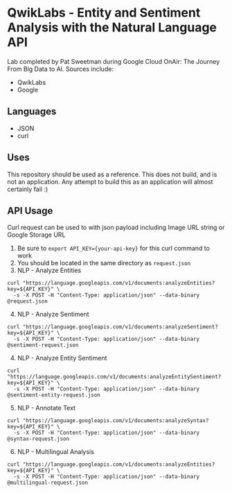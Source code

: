# QwikLabs - Entity and Sentiment Analysis with the Natural Language API
Lab completed by Pat Sweetman during Google Cloud OnAir: The Journey From Big Data to AI. Sources include:
* QwikLabs
* Google

## Languages
* JSON
* curl
## Uses
This repository should be used as a reference. This does not build, and is not an application. Any attempt to build this as an application will almost certainly fail :)
## API Usage
Curl request can be used to with json payload including Image URL string or Google Storage URL
1. Be sure to `export API_KEY={your-api-key}` for this curl command to work
2. You should be located in the same directory as `request.json`
3. NLP - Analyze Entities
```
curl "https://language.googleapis.com/v1/documents:analyzeEntities?key=${API_KEY}" \
  -s -X POST -H "Content-Type: application/json" --data-binary @request.json
```
4. NLP - Analyze Sentiment
```
curl "https://language.googleapis.com/v1/documents:analyzeSentiment?key=${API_KEY}" \
  -s -X POST -H "Content-Type: application/json" --data-binary @sentiment-request.json
```
4. NLP - Analyze Entity Sentiment
```
curl "https://language.googleapis.com/v1/documents:analyzeEntitySentiment?key=${API_KEY}" \
  -s -X POST -H "Content-Type: application/json" --data-binary @sentiment-entity-request.json
```
5. NLP - Annotate Text
```
curl "https://language.googleapis.com/v1/documents:analyzeSyntax?key=${API_KEY}" \
  -s -X POST -H "Content-Type: application/json" --data-binary @syntax-request.json
```
6. NLP - Multilingual Analysis
```
curl "https://language.googleapis.com/v1/documents:analyzeEntities?key=${API_KEY}" \
  -s -X POST -H "Content-Type: application/json" --data-binary @multilingual-request.json
```
